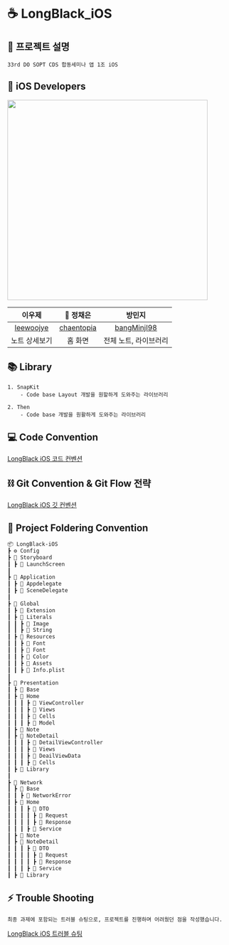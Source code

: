 # ☕️ LongBlack_iOS
## 📃 프로젝트 설명
~~~
33rd DO SOPT CDS 합동세미나 앱 1조 iOS
~~~

## 🍎 iOS Developers
 <img src="https://github.com/DO-SOPT-33rd-CDS-1/LongBlack_iOS/assets/109775321/4bd6e85c-90cb-4eab-b1e8-00317229230a" width = "450px"/> 

| 이우제 | 👑 정채은 | 방민지 |
| :--------: | :--------: | :--------: |
| [leewoojye](https://github.com/leewoojye) | [chaentopia](https://github.com/chaentopia)  | [bangMinjI98](https://github.com/bangMinjI98) |
|   노트 상세보기   |     홈 화면     | 전체 노트, 라이브러리    |

## 📚 Library
~~~    
1. SnapKit
    - Code base Layout 개발을 원할하게 도와주는 라이브러리

2. Then
    - Code base 개발을 원활하게 도와주는 라이브러리
~~~

## 💻 Code Convention
[LongBlack iOS 코드 컨벤션](https://yell0.notion.site/Code-Convention-e3fb634583164b3eb50c6619244e7e06?pvs=4)

## ⛓️ Git Convention & Git Flow 전략
[LongBlack iOS 깃 컨벤션](https://chaentopia.notion.site/Code-Convention-b7cea4b843d7494a95ead3c41e4bcad6?pvs=4)

## 🎁 Project Foldering Convention
```markdown
📦 LongBlack-iOS
┣ ⚙️ Config
┣ 📂 Storyboard
┃ ┣ 📜 LaunchScreen
┃
┣ 📂 Application
┃ ┣ 📜 Appdelegate
┃ ┣ 📜 SceneDelegate
┃
┣ 📂 Global
┃ ┣ 📂 Extension
┃ ┣ 📂 Literals
┃ ┃ ┣ 📜 Image
┃ ┃ ┣ 📜 String
┃ ┣ 📂 Resources
┃ ┃ ┣ 📂 Font
┃ ┃ ┣ 📜 Font
┃ ┃ ┣ 📜 Color
┃ ┃ ┣ 📜 Assets
┃ ┃ ┣ 📜 Info.plist
┃
┣ 📂 Presentation
┃ ┣ 📂 Base
┃ ┣ 📂 Home
┃ ┃ ┃ ┣ 📂 ViewController
┃ ┃ ┃ ┣ 📂 Views
┃ ┃ ┃ ┣ 📂 Cells
┃ ┃ ┃ ┣ 📂 Model
┃ ┣ 📂 Note
┃ ┣ 📂 NoteDetail
┃ ┃ ┃ ┣ 📂 DetailViewController
┃ ┃ ┃ ┣ 📂 Views
┃ ┃ ┃ ┣ 📂 DeailViewData
┃ ┃ ┃ ┣ 📂 Cells
┃ ┣ 📂 Library
┃
┣ 📂 Network
┃ ┣ 📂 Base
┃ ┃ ┣ 📜 NetworkError
┃ ┣ 📂 Home
┃ ┃ ┃ ┣ 📂 DTO
┃ ┃ ┃ ┃ ┣ 📂 Request
┃ ┃ ┃ ┃ ┣ 📂 Response
┃ ┃ ┃ ┣ 📂 Service
┃ ┣ 📂 Note
┃ ┣ 📂 NoteDetail
┃ ┃ ┃ ┣ 📂 DTO
┃ ┃ ┃ ┃ ┣ 📂 Request
┃ ┃ ┃ ┃ ┣ 📂 Response
┃ ┃ ┃ ┣ 📂 Service
┃ ┣ 📂 Library
```

## ⚡️ Trouble Shooting
~~~
최종 과제에 포함되는 트러블 슈팅으로, 프로젝트를 진행하며 어려웠던 점을 작성했습니다.
~~~
[LongBlack iOS 트러블 슈팅](https://chaentopia.notion.site/763018b0a6124878af71ff56a864bb2c?pvs=4)
